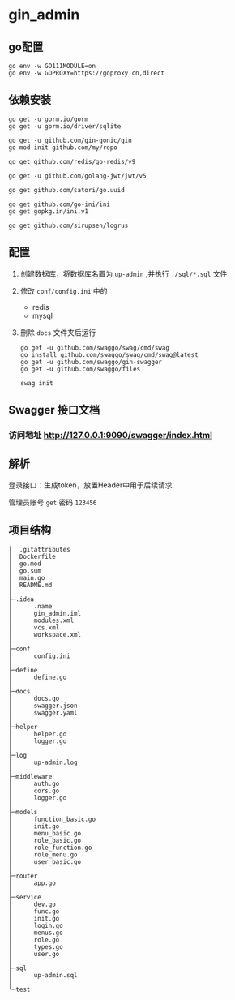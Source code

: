 # gin_admin

## go配置

```shell
go env -w GO111MODULE=on
go env -w GOPROXY=https://goproxy.cn,direct
```



## 依赖安装

```shell
go get -u gorm.io/gorm
go get -u gorm.io/driver/sqlite

go get -u github.com/gin-gonic/gin
go mod init github.com/my/repo

go get github.com/redis/go-redis/v9

go get -u github.com/golang-jwt/jwt/v5

go get github.com/satori/go.uuid

go get github.com/go-ini/ini
go get gopkg.in/ini.v1

go get github.com/sirupsen/logrus
```



## 配置
1. 创建数据库，将数据库名置为 `up-admin` ,并执行 `./sql/*.sql` 文件
2. 修改 `conf/config.ini` 中的 
	- redis
    - mysql
3. 删除 `docs` 文件夹后运行

	```shell 
	go get -u github.com/swaggo/swag/cmd/swag
	go install github.com/swaggo/swag/cmd/swag@latest
	go get -u github.com/swaggo/gin-swagger
	go get -u github.com/swaggo/files
	
	swag init
	```
	
	

## Swagger 接口文档

### 访问地址 http://127.0.0.1:9090/swagger/index.html



## 解析

登录接口：生成token，放置Header中用于后续请求

管理员账号 `get` 密码 `123456`





## 项目结构

```
│  .gitattributes
│  Dockerfile
│  go.mod
│  go.sum
│  main.go
│  README.md
│
├─.idea
│      .name
│      gin_admin.iml
│      modules.xml
│      vcs.xml
│      workspace.xml
│
├─conf
│      config.ini
│
├─define
│      define.go
│
├─docs
│      docs.go
│      swagger.json
│      swagger.yaml
│
├─helper
│      helper.go
│      logger.go
│
├─log
│      up-admin.log
│
├─middleware
│      auth.go
│      cors.go
│      logger.go
│
├─models
│      function_basic.go
│      init.go
│      menu_basic.go
│      role_basic.go
│      role_function.go
│      role_menu.go
│      user_basic.go
│
├─router
│      app.go
│
├─service
│      dev.go
│      func.go
│      init.go
│      login.go
│      menus.go
│      role.go
│      types.go
│      user.go
│
├─sql
│      up-admin.sql
│
└─test

```

